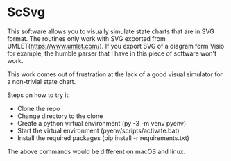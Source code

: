 # ScSvg

This software allows you to visually simulate state charts that are in SVG format. The routines only work with SVG exported from UMLET(https://www.umlet.com/). If you export SVG of a diagram form Visio for example, the humble parser that I have in this piece of software won't work.

This work comes out of frustration at the lack of a good visual simulator for a non-trivial state chart.


Steps on how to try it:
- Clone the repo
- Change directory to the clone
- Create a python virtual environment (py -3 -m venv pyenv)
- Start the virtual environment (pyenv/scripts/activate.bat)
- Install the required packages (pip install -r requirements.txt)

The above commands would be different on macOS and linux.
